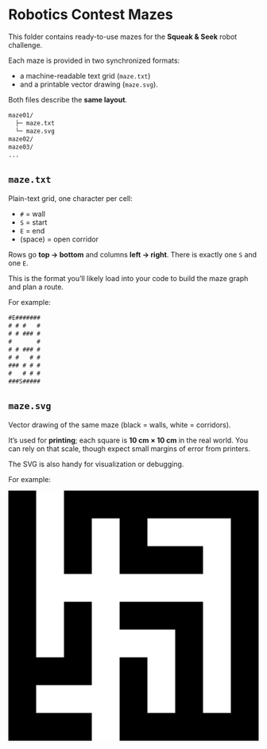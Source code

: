 # Robotics Contest Mazes

This folder contains ready-to-use mazes for the **Squeak & Seek** robot challenge.

Each maze is provided in two synchronized formats:
- a machine-readable text grid (`maze.txt`) 
- and a printable vector drawing (`maze.svg`).

Both files describe the **same layout**.

```
maze01/
  ├─ maze.txt
  └─ maze.svg
maze02/
maze03/
...
```

## `maze.txt`

Plain-text grid, one character per cell:

* `#` = wall
* `S` = start
* `E` = end
* (space) = open corridor

Rows go **top → bottom** and columns **left → right**. There is exactly one `S` and one `E`.

This is the format you’ll likely load into your code to build the maze graph and plan a route.

For example:

```
#E#######
# # #   #
# # ### #
#       #
# # ### #
# #   # #
### # # #
#   # # #
###S#####
```

## `maze.svg`

Vector drawing of the same maze (black = walls, white = corridors).

It’s used for **printing**; each square is **10 cm × 10 cm** in the real world. You can rely on that scale, though expect small margins of error from printers.

The SVG is also handy for visualization or debugging.

For example:

![](maze04/maze.svg)
